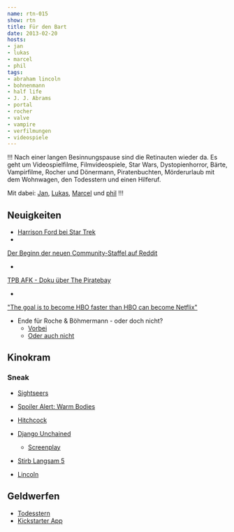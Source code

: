 ```yaml
---
name: rtn-015
show: rtn
title: Für den Bart
date: 2013-02-20
hosts:
- jan
- lukas
- marcel
- phil
tags:
- abraham lincoln
- bohnenmann
- half life
- J. J. Abrams
- portal
- rocher
- valve
- vampire
- verfilmungen
- videospiele
---
```

!!!
Nach einer langen Besinnungspause sind die Retinauten wieder da. Es geht um Videospielfilme, Filmvideospiele, Star Wars, Dystopienhorror, Bärte, Vampirfilme, Rocher und Dönermann, Piratenbuchten, Mörderurlaub mit dem Wohnwagen, den Todesstern und einen Hilferuf.

Mit dabei: [Jan](https://twitter.com/jvanvinkenroye), [Lukas](https://twitter.com/blubser), [Marcel](https://twitter.com/xartas) und [phil](https://twitter.com/philgrooves)
!!!

## Neuigkeiten

- [Harrison Ford bei Star Trek](http://www.totalfilm.com/news/harrison-ford-confirmed-to-return-as-han-solo-in-star-wars-episode-vii)
-

[Der Beginn der neuen Community-Staffel auf Reddit](http://www.reddit.com/r/community/comments/x6np2/how_i_think_season_4_episode_1_should_start/)

-

[TPB AFK - Doku über The Piratebay](http://www.youtube.com/watch?v=KCAGb7oSwDs)

-

["The goal is to become HBO faster than HBO can become Netflix"](http://www.gq.com/entertainment/movies-and-tv/201302/netflix-founder-reed-hastings-house-of-cards-arrested-development)

- Ende für Roche & Böhmermann - oder doch nicht?
  - [Vorbei](http://www.dwdl.de/nachrichten/39353/keine_fortsetzung_aus_fuer_roche__boehmermann_/)
  - [Oder auch nicht](http://www.tonight.de/news/kino-tv-news/ein-revolutionaerer-pr-gag-roche-boehmermann-geht-weiter.985412)

## Kinokram

### Sneak

- [Sightseers](http://www.imdb.com/title/tt2023690/)
- [Spoiler Alert: Warm Bodies](http://www.imdb.com/title/tt1588173/?ref_=sr_1)
- [Hitchcock](http://www.imdb.com/title/tt0975645)
- [Django Unchained](http://www.imdb.com/title/tt1853728)
  - [Screenplay](http://twcguilds.com/assets/screenplay/django/screenplay.pdf)

- [Stirb Langsam 5](http://www.imdb.com/title/tt1606378/)
- [Lincoln](http://www.imdb.com/title/tt0443272)

## Geldwerfen

- [Todesstern](http://www.kickstarter.com/projects/461687407/kickstarter-open-source-death-star)
- [Kickstarter App](https://itunes.apple.com/de/app/kickstarter-for-iphone/id596961532?l=en&mt=8)
